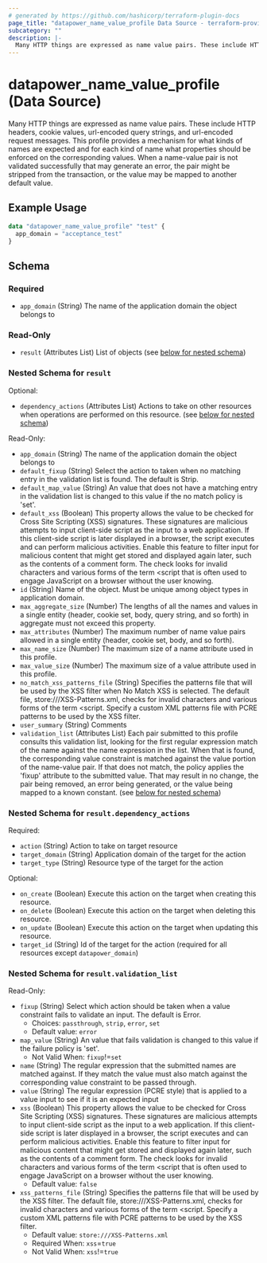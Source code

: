 ```yaml
---
# generated by https://github.com/hashicorp/terraform-plugin-docs
page_title: "datapower_name_value_profile Data Source - terraform-provider-datapower"
subcategory: ""
description: |-
  Many HTTP things are expressed as name value pairs. These include HTTP headers, cookie values, url-encoded query strings, and url-encoded request messages. This profile provides a mechanism for what kinds of names are expected and for each kind of name what properties should be enforced on the corresponding values. When a name-value pair is not validated successfully that may generate an error, the pair might be stripped from the transaction, or the value may be mapped to another default value.
---
```


# datapower_name_value_profile (Data Source)

Many HTTP things are expressed as name value pairs. These include HTTP headers, cookie values, url-encoded query strings, and url-encoded request messages. This profile provides a mechanism for what kinds of names are expected and for each kind of name what properties should be enforced on the corresponding values. When a name-value pair is not validated successfully that may generate an error, the pair might be stripped from the transaction, or the value may be mapped to another default value.

## Example Usage

```terraform
data "datapower_name_value_profile" "test" {
  app_domain = "acceptance_test"
}
```

<!-- schema generated by tfplugindocs -->
## Schema

### Required

- `app_domain` (String) The name of the application domain the object belongs to

### Read-Only

- `result` (Attributes List) List of objects (see [below for nested schema](#nestedatt--result))

<a id="nestedatt--result"></a>
### Nested Schema for `result`

Optional:

- `dependency_actions` (Attributes List) Actions to take on other resources when operations are performed on this resource. (see [below for nested schema](#nestedatt--result--dependency_actions))

Read-Only:

- `app_domain` (String) The name of the application domain the object belongs to
- `default_fixup` (String) Select the action to taken when no matching entry in the validation list is found. The default is Strip.
- `default_map_value` (String) An value that does not have a matching entry in the validation list is changed to this value if the no match policy is 'set'.
- `default_xss` (Boolean) This property allows the value to be checked for Cross Site Scripting (XSS) signatures. These signatures are malicious attempts to input client-side script as the input to a web application. If this client-side script is later displayed in a browser, the script executes and can perform malicious activities. Enable this feature to filter input for malicious content that might get stored and displayed again later, such as the contents of a comment form. The check looks for invalid characters and various forms of the term &lt;script that is often used to engage JavaScript on a browser without the user knowing.
- `id` (String) Name of the object. Must be unique among object types in application domain.
- `max_aggregate_size` (Number) The lengths of all the names and values in a single entity (header, cookie set, body, query string, and so forth) in aggregate must not exceed this property.
- `max_attributes` (Number) The maximum number of name value pairs allowed in a single entity (header, cookie set, body, and so forth).
- `max_name_size` (Number) The maximum size of a name attribute used in this profile.
- `max_value_size` (Number) The maximum size of a value attribute used in this profile.
- `no_match_xss_patterns_file` (String) Specifies the patterns file that will be used by the XSS filter when No Match XSS is selected. The default file, store:///XSS-Patterns.xml, checks for invalid characters and various forms of the term &lt;script. Specify a custom XML patterns file with PCRE patterns to be used by the XSS filter.
- `user_summary` (String) Comments
- `validation_list` (Attributes List) Each pair submitted to this profile consults this validation list, looking for the first regular expression match of the name against the name expression in the list. When that is found, the corresponding value constraint is matched against the value portion of the name-value pair. If that does not match, the policy applies the 'fixup' attribute to the submitted value. That may result in no change, the pair being removed, an error being generated, or the value being mapped to a known constant. (see [below for nested schema](#nestedatt--result--validation_list))

<a id="nestedatt--result--dependency_actions"></a>
### Nested Schema for `result.dependency_actions`

Required:

- `action` (String) Action to take on target resource
- `target_domain` (String) Application domain of the target for the action
- `target_type` (String) Resource type of the target for the action

Optional:

- `on_create` (Boolean) Execute this action on the target when creating this resource.
- `on_delete` (Boolean) Execute this action on the target when deleting this resource.
- `on_update` (Boolean) Execute this action on the target when updating this resource.
- `target_id` (String) Id of the target for the action (required for all resources except `datapower_domain`)


<a id="nestedatt--result--validation_list"></a>
### Nested Schema for `result.validation_list`

Read-Only:

- `fixup` (String) Select which action should be taken when a value constraint fails to validate an input. The default is Error.
  - Choices: `passthrough`, `strip`, `error`, `set`
  - Default value: `error`
- `map_value` (String) An value that fails validation is changed to this value if the failure policy is 'set'.
  - Not Valid When: `fixup`!=`set`
- `name` (String) The regular expression that the submitted names are matched against. If they match the value must also match against the corresponding value constraint to be passed through.
- `value` (String) The regular expression (PCRE style) that is applied to a value input to see if it is an expected input
- `xss` (Boolean) This property allows the value to be checked for Cross Site Scripting (XSS) signatures. These signatures are malicious attempts to input client-side script as the input to a web application. If this client-side script is later displayed in a browser, the script executes and can perform malicious activities. Enable this feature to filter input for malicious content that might get stored and displayed again later, such as the contents of a comment form. The check looks for invalid characters and various forms of the term &lt;script that is often used to engage JavaScript on a browser without the user knowing.
  - Default value: `false`
- `xss_patterns_file` (String) Specifies the patterns file that will be used by the XSS filter. The default file, store:///XSS-Patterns.xml, checks for invalid characters and various forms of the term &lt;script. Specify a custom XML patterns file with PCRE patterns to be used by the XSS filter.
  - Default value: `store:///XSS-Patterns.xml`
  - Required When: `xss`=`true`
  - Not Valid When: `xss`!=`true`
